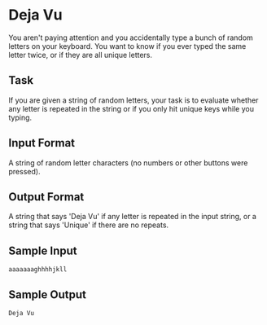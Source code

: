 # Deja Vu

You aren't paying attention and you accidentally type a bunch of random letters on your keyboard.
You want to know if you ever typed the same letter twice, or if they are all unique letters.

## Task

If you are given a string of random letters, your task is to evaluate whether any letter is repeated in
the string or if you only hit unique keys while you typing.

## Input Format

A string of random letter characters (no numbers or other buttons were pressed).

## Output Format

A string that says 'Deja Vu' if any letter is repeated in the input string, or a string that says 'Unique' if there are no repeats.

## Sample Input

`aaaaaaaghhhhjkll`

## Sample Output

`Deja Vu`
